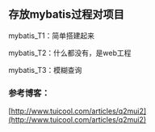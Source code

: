 ## 存放mybatis过程对项目 ##

mybatis_T1：简单搭建起来

mybatis_T2：什么都没有，是web工程

mybatis_T3：模糊查询




### 参考博客： ###
[http://www.tuicool.com/articles/q2mui2](http://www.tuicool.com/articles/q2mui2)

